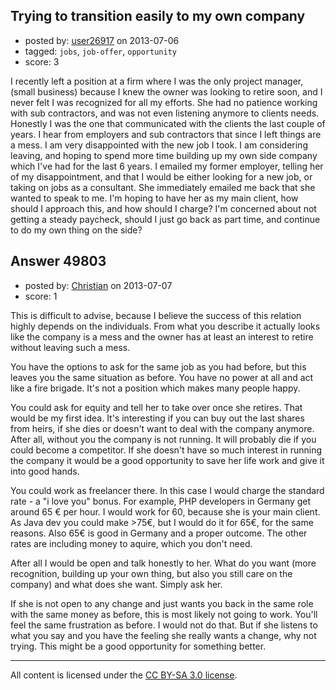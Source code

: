 ## Trying to transition easily to my own company

- posted by: [user26917](https://stackexchange.com/users/-1/26917-user26917) on 2013-07-06
- tagged: `jobs`, `job-offer`, `opportunity`
- score: 3

I recently left a position at a firm where I was the only project manager,(small business) because I knew the owner was looking to retire soon, and I never felt I was recognized for all my efforts. She had no patience working with sub contractors, and was not even listening anymore to clients needs. Honestly I was the one that communicated with the clients the last couple of years. I hear from employers and sub contractors that since I left things are a mess.
I am very disappointed with the new job I took. I am considering leaving, and hoping to spend more time building up my own side company which I've had for the last 6 years.
I emailed my former employer, telling her of my disappointment, and that I would be either looking for a new job, or taking on jobs as a consultant. She immediately emailed me back that she wanted to speak to me.
I'm hoping to have her as my main client, how should I approach this, and how should I charge? I'm concerned about not getting a steady paycheck, should I just go back as part time, and continue to do my own thing on the side?



## Answer 49803

- posted by: [Christian](https://stackexchange.com/users/-1/9952-christian) on 2013-07-07
- score: 1

This is difficult to advise, because I believe the success of this relation highly depends on the individuals. From what you describe it actually looks like the company is a mess and the owner has at least an interest to retire without leaving such a mess.

You have the options to ask for the same job as you had before, but this leaves you the same situation as before. You have no power at all and act like a fire brigade. It's not a position which makes many people happy.

You could ask for equity and tell her to take over once she retires. That would be my first idea. It's interesting if you can buy out the last shares from heirs, if she dies or doesn't want to deal with the company anymore. After all, without you the company is not running. It will probably die if you could become a competitor. If she doesn't have so much interest in running the company it would be a good opportunity to save her life work and give it into good hands.

You could work as freelancer there. In this case I would charge the standard rate - a "i love you" bonus. For example, PHP developers in Germany get around 65 € per hour. I would work for 60, because she is your main client. As Java dev you could make >75€, but I would do it for 65€, for the same reasons. Also 65€ is good in Germany and a proper outcome. The other rates are including money to aquire, which you don't need.

After all I would be open and talk honestly to her. What do you want (more recognition, building up your own thing, but also you still care on the company) and what does she want. Simply ask her.

If she is not open to any change and just wants you back in the same role with the same money as before, this is most likely not going to work. You'll feel the same frustration as before. I would not do that. But if she listens to what you say and you have the feeling she really wants a change, why not trying. This might be a good opportunity for something better.





---

All content is licensed under the [CC BY-SA 3.0 license](https://creativecommons.org/licenses/by-sa/3.0/).
